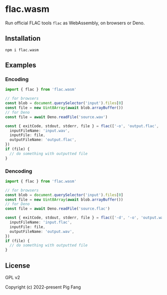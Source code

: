 # flac.wasm

Run official FLAC tools `flac` as WebAssembly, on browsers or Deno.

## Installation

```
npm i flac.wasm
```

## Examples

### Encoding

```ts
import { flac } from 'flac.wasm'

// for browsers
const blob = document.querySelector('input').files[0]
const file = new Uint8Array(await blob.arrayBuffer())
// for Deno
const file = await Deno.readFile('source.wav')

const { exitCode, stdout, stderr, file } = flac(['-o', 'output.flac', 'input.wav'], {
  inputFileName: 'input.wav',
  inputFile: file,
  outputFileName: 'output.flac',
})
if (file) {
  // do something with outputted file
}
```

### Dencoding

```ts
import { flac } from 'flac.wasm'

// for browsers
const blob = document.querySelector('input').files[0]
const file = new Uint8Array(await blob.arrayBuffer())
// for Deno
const file = await Deno.readFile('source.flac')

const { exitCode, stdout, stderr, file } = flac(['-d', '-o', 'output.wav', 'input.flac'], {
  inputFileName: 'input.flac',
  inputFile: file,
  outputFileName: 'output.wav',
})
if (file) {
  // do something with outputted file
}
```

## License

GPL v2

Copyright (c) 2022-present Pig Fang
